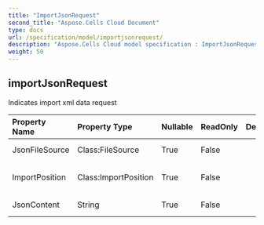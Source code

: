 ```yaml
---
title: "ImportJsonRequest"
second_title: "Aspose.Cells Cloud Document"
type: docs
url: /specification/model/importjsonrequest/
description: "Aspose.Cells Cloud model specification : ImportJsonRequest. Effortlessly handle Excel and other spreadsheet documents with features like opening, generating, editing, splitting, merging, comparing, and converting."
weight: 50
---
```


## **importJsonRequest**

Indicates import xml data request 

| Property Name | Property Type | Nullable |  ReadOnly | DefaultValue | Description | 
| :- | :- | :- |:- |  :- | :- |
| JsonFileSource | Class:FileSource | True |  False |  | Json file source |  
| ImportPosition | Class:ImportPosition | True |  False |  | Import position description. |  
| JsonContent | String | True |  False |  | Base64String default is null |  

